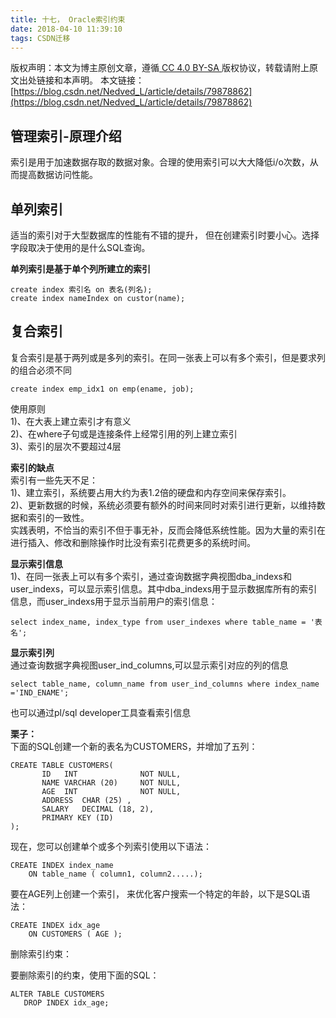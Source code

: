 ```yaml
---
title: 十七， Oracle索引约束
date: 2018-04-10 11:39:10
tags: CSDN迁移
---
```

 [ ](http://creativecommons.org/licenses/by-sa/4.0/) 版权声明：本文为博主原创文章，遵循[ CC 4.0 BY-SA ](http://creativecommons.org/licenses/by-sa/4.0/)版权协议，转载请附上原文出处链接和本声明。  本文链接：[https://blog.csdn.net/Nedved_L/article/details/79878862](https://blog.csdn.net/Nedved_L/article/details/79878862)   
    
  ## 管理索引-原理介绍

 索引是用于加速数据存取的数据对象。合理的使用索引可以大大降低i/o次数，从而提高数据访问性能。

 
## 单列索引

 适当的索引对于大型数据库的性能有不错的提升， 但在创建索引时要小心。选择字段取决于使用的是什么SQL查询。

 **单列索引是基于单个列所建立的索引**

 
```
create index 索引名 on 表名(列名);
create index nameIndex on custor(name);
```
 
## 复合索引

 复合索引是基于两列或是多列的索引。在同一张表上可以有多个索引，但是要求列的组合必须不同

 
```
create index emp_idx1 on emp(ename, job);
```
 使用原则   
 1)、在大表上建立索引才有意义   
 2)、在where子句或是连接条件上经常引用的列上建立索引   
 3)、索引的层次不要超过4层

 **索引的缺点**   
 索引有一些先天不足：   
 1)、建立索引，系统要占用大约为表1.2倍的硬盘和内存空间来保存索引。   
 2)、更新数据的时候，系统必须要有额外的时间来同时对索引进行更新，以维持数据和索引的一致性。   
 实践表明，不恰当的索引不但于事无补，反而会降低系统性能。因为大量的索引在进行插入、修改和删除操作时比没有索引花费更多的系统时间。

 **显示索引信息**   
 1)、在同一张表上可以有多个索引，通过查询数据字典视图dba_indexs和user_indexs，可以显示索引信息。其中dba_indexs用于显示数据库所有的索引信息，而user_indexs用于显示当前用户的索引信息：

 
```
select index_name, index_type from user_indexes where table_name = '表名';
```
 **显示索引列**   
 通过查询数据字典视图user_ind_columns,可以显示索引对应的列的信息

 
```
select table_name, column_name from user_ind_columns where index_name ='IND_ENAME';
```
 也可以通过pl/sql developer工具查看索引信息

 **栗子：**   
 下面的SQL创建一个新的表名为CUSTOMERS，并增加了五列：

 
```
CREATE TABLE CUSTOMERS(
       ID   INT              NOT NULL,
       NAME VARCHAR (20)     NOT NULL,
       AGE  INT              NOT NULL,
       ADDRESS  CHAR (25) ,
       SALARY   DECIMAL (18, 2),       
       PRIMARY KEY (ID)
);
```
 现在，您可以创建单个或多个列索引使用以下语法：

 
```
CREATE INDEX index_name
    ON table_name ( column1, column2.....);
```
 要在AGE列上创建一个索引， 来优化客户搜索一个特定的年龄，以下是SQL语法：

 
```
CREATE INDEX idx_age
    ON CUSTOMERS ( AGE );
```
 删除索引约束：

 要删除索引的约束，使用下面的SQL：

 
```
ALTER TABLE CUSTOMERS
   DROP INDEX idx_age;
```
   
  